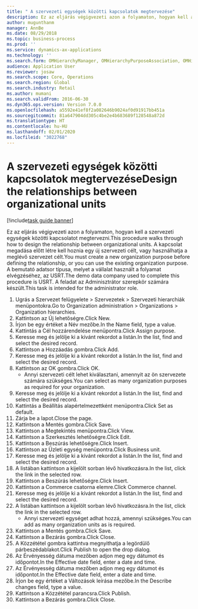 ```yaml
---
title: " A szervezeti egységek közötti kapcsolatok megtervezése"
description: Ez az eljárás végigvezeti azon a folyamaton, hogyan kell a szervezeti egységek közötti kapcsolatot megtervezni.
author: mugunthanm
manager: AnnBe
ms.date: 08/29/2018
ms.topic: business-process
ms.prod: ''
ms.service: dynamics-ax-applications
ms.technology: ''
ms.search.form: OMHierarchyManager, OMHierarchyPurposeAssociation, OMHierarchySelection, HierarchyDesigner, OMNodeSelection,  HierarchyPublishAndCloseForm
audience: Application User
ms.reviewer: josaw
ms.search.scope: Core, Operations
ms.search.region: Global
ms.search.industry: Retail
ms.author: mumani
ms.search.validFrom: 2016-06-30
ms.dyn365.ops.version: Version 7.0.0
ms.openlocfilehash: a5592e41ef8f2a082646b9024af0d91917bb451a
ms.sourcegitcommit: 81a647904dd305c4be2e4b683689f128548a872d
ms.translationtype: HT
ms.contentlocale: hu-HU
ms.lasthandoff: 02/01/2020
ms.locfileid: "3022768"
---
```

# <a name="design-the-relationships-between-organizational-units"></a><span data-ttu-id="e4ff7-103"> A szervezeti egységek közötti kapcsolatok megtervezése</span><span class="sxs-lookup"><span data-stu-id="e4ff7-103">Design the relationships between organizational units</span></span>

[!include[task guide banner](../includes/task-guide-banner.md)]

<span data-ttu-id="e4ff7-104">Ez az eljárás végigvezeti azon a folyamaton, hogyan kell a szervezeti egységek közötti kapcsolatot megtervezni.</span><span class="sxs-lookup"><span data-stu-id="e4ff7-104">This procedure walks through how to design the relationship between organizational units.</span></span> <span data-ttu-id="e4ff7-105">A kapcsolat megadása előtt létre kell hoznia egy új szervezeti célt, vagy használhatja a meglévő szervezet célt.</span><span class="sxs-lookup"><span data-stu-id="e4ff7-105">You must create a new organization purpose before defining the relationship, or you can use the existing organization purpose.</span></span> <span data-ttu-id="e4ff7-106">A bemutató adatsor típusa, melyet a vállalat használt a folyamat elvégzéséhez, az USRT.</span><span class="sxs-lookup"><span data-stu-id="e4ff7-106">The demo data company used to complete this procedure is USRT.</span></span> <span data-ttu-id="e4ff7-107">A feladat az Adminisztrátor szerepkör számára készült.</span><span class="sxs-lookup"><span data-stu-id="e4ff7-107">This task is intended for the administrator role.</span></span>

1. <span data-ttu-id="e4ff7-108">Ugrás a Szervezet felügyelete > Szervezetek > Szervezeti hierarchiák menüpontokra.</span><span class="sxs-lookup"><span data-stu-id="e4ff7-108">Go to Organization administration > Organizations > Organization hierarchies.</span></span>
2. <span data-ttu-id="e4ff7-109">Kattintson az Új lehetőségre.</span><span class="sxs-lookup"><span data-stu-id="e4ff7-109">Click New.</span></span>
3. <span data-ttu-id="e4ff7-110">Írjon be egy értéket a Név mezőbe.</span><span class="sxs-lookup"><span data-stu-id="e4ff7-110">In the Name field, type a value.</span></span>
4. <span data-ttu-id="e4ff7-111">Kattintás a Cél hozzárendelése menüpontra.</span><span class="sxs-lookup"><span data-stu-id="e4ff7-111">Click Assign purpose.</span></span>
5. <span data-ttu-id="e4ff7-112">Keresse meg és jelölje ki a kívánt rekordot a listán.</span><span class="sxs-lookup"><span data-stu-id="e4ff7-112">In the list, find and select the desired record.</span></span>
6. <span data-ttu-id="e4ff7-113">Kattintson a Hozzáadás gombra.</span><span class="sxs-lookup"><span data-stu-id="e4ff7-113">Click Add.</span></span>
7. <span data-ttu-id="e4ff7-114">Keresse meg és jelölje ki a kívánt rekordot a listán.</span><span class="sxs-lookup"><span data-stu-id="e4ff7-114">In the list, find and select the desired record.</span></span>
8. <span data-ttu-id="e4ff7-115">Kattintson az OK gombra.</span><span class="sxs-lookup"><span data-stu-id="e4ff7-115">Click OK.</span></span>
    * <span data-ttu-id="e4ff7-116">Annyi szervezeti célt lehet kiválasztani, amennyit az ön szervezete számára szükséges.</span><span class="sxs-lookup"><span data-stu-id="e4ff7-116">You can select as many organization purposes as required for your organization.</span></span>  
9. <span data-ttu-id="e4ff7-117">Keresse meg és jelölje ki a kívánt rekordot a listán.</span><span class="sxs-lookup"><span data-stu-id="e4ff7-117">In the list, find and select the desired record.</span></span>
10. <span data-ttu-id="e4ff7-118">Kattintás a Beállítás alapértelmezettként menüpontra.</span><span class="sxs-lookup"><span data-stu-id="e4ff7-118">Click Set as default.</span></span>
11. <span data-ttu-id="e4ff7-119">Zárja be a lapot.</span><span class="sxs-lookup"><span data-stu-id="e4ff7-119">Close the page.</span></span>
12. <span data-ttu-id="e4ff7-120">Kattintson a Mentés gombra.</span><span class="sxs-lookup"><span data-stu-id="e4ff7-120">Click Save.</span></span>
13. <span data-ttu-id="e4ff7-121">Kattintson a Megtekintés menüpontra.</span><span class="sxs-lookup"><span data-stu-id="e4ff7-121">Click View.</span></span>
14. <span data-ttu-id="e4ff7-122">Kattintson a Szerkesztés lehetőségre.</span><span class="sxs-lookup"><span data-stu-id="e4ff7-122">Click Edit.</span></span>
15. <span data-ttu-id="e4ff7-123">Kattintson a Beszúrás lehetőségre.</span><span class="sxs-lookup"><span data-stu-id="e4ff7-123">Click Insert.</span></span>
16. <span data-ttu-id="e4ff7-124">Kattintson az Üzleti egység menüpontra.</span><span class="sxs-lookup"><span data-stu-id="e4ff7-124">Click Business unit.</span></span>
17. <span data-ttu-id="e4ff7-125">Keresse meg és jelölje ki a kívánt rekordot a listán.</span><span class="sxs-lookup"><span data-stu-id="e4ff7-125">In the list, find and select the desired record.</span></span>
18. <span data-ttu-id="e4ff7-126">A listában kattintson a kijelölt sorban lévő hivatkozásra.</span><span class="sxs-lookup"><span data-stu-id="e4ff7-126">In the list, click the link in the selected row.</span></span>
19. <span data-ttu-id="e4ff7-127">Kattintson a Beszúrás lehetőségre.</span><span class="sxs-lookup"><span data-stu-id="e4ff7-127">Click Insert.</span></span>
20. <span data-ttu-id="e4ff7-128">Kattintson a Commerce csatorna elemre.</span><span class="sxs-lookup"><span data-stu-id="e4ff7-128">Click Commerce channel.</span></span>
21. <span data-ttu-id="e4ff7-129">Keresse meg és jelölje ki a kívánt rekordot a listán.</span><span class="sxs-lookup"><span data-stu-id="e4ff7-129">In the list, find and select the desired record.</span></span>
22. <span data-ttu-id="e4ff7-130">A listában kattintson a kijelölt sorban lévő hivatkozásra.</span><span class="sxs-lookup"><span data-stu-id="e4ff7-130">In the list, click the link in the selected row.</span></span>
    * <span data-ttu-id="e4ff7-131">Annyi szervezeti egységet adhat hozzá, amennyi szükséges.</span><span class="sxs-lookup"><span data-stu-id="e4ff7-131">You can add as many organization units as is required.</span></span>  
23. <span data-ttu-id="e4ff7-132">Kattintson a Mentés gombra.</span><span class="sxs-lookup"><span data-stu-id="e4ff7-132">Click Save.</span></span>
24. <span data-ttu-id="e4ff7-133">Kattintson a Bezárás gombra.</span><span class="sxs-lookup"><span data-stu-id="e4ff7-133">Click Close.</span></span>
25. <span data-ttu-id="e4ff7-134">A Közzététel gombra kattintva megnyithatja a legördülő párbeszédablakot.</span><span class="sxs-lookup"><span data-stu-id="e4ff7-134">Click Publish to open the drop dialog.</span></span>
26. <span data-ttu-id="e4ff7-135">Az Érvényesség dátuma mezőben adjon meg egy dátumot és időpontot.</span><span class="sxs-lookup"><span data-stu-id="e4ff7-135">In the Effective date field, enter a date and time.</span></span>
27. <span data-ttu-id="e4ff7-136">Az Érvényesség dátuma mezőben adjon meg egy dátumot és időpontot.</span><span class="sxs-lookup"><span data-stu-id="e4ff7-136">In the Effective date field, enter a date and time.</span></span>
28. <span data-ttu-id="e4ff7-137">Írjon be egy értéket a Változások leírása mezőbe.</span><span class="sxs-lookup"><span data-stu-id="e4ff7-137">In the Describe changes field, type a value.</span></span>
29. <span data-ttu-id="e4ff7-138">Kattintson a Közzététel parancsra.</span><span class="sxs-lookup"><span data-stu-id="e4ff7-138">Click Publish.</span></span>
30. <span data-ttu-id="e4ff7-139">Kattintson a Bezárás gombra.</span><span class="sxs-lookup"><span data-stu-id="e4ff7-139">Click Close.</span></span>

